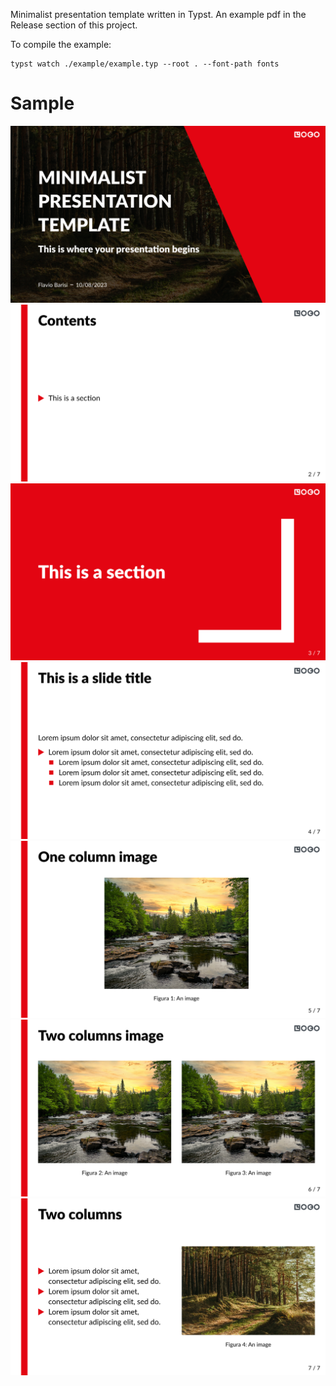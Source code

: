 Minimalist presentation template written in Typst. An example pdf in the Release section of this project.

To compile the example:

    typst watch ./example/example.typ --root . --font-path fonts

# Sample

![](images/ref1.png)
![](images/ref2.png)
![](images/ref3.png)
![](images/ref4.png)
![](images/ref5.png)
![](images/ref6.png)
![](images/ref7.png)
